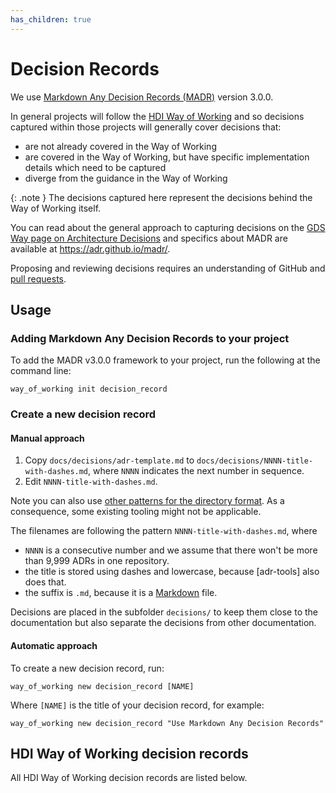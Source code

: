 ```yaml
---
has_children: true
---
```

# Decision Records

We use [Markdown Any Decision Records (MADR)](https://adr.github.io/madr/) version 3.0.0.

In general projects will follow the [HDI Way of Working](https://github.com/HealthDataInsight/way_of_working) and so decisions captured within those projects will generally cover decisions that:

- are not already covered in the Way of Working
- are covered in the Way of Working, but have specific implementation details which need to be captured
- diverge from the guidance in the Way of Working

{: .note }
The decisions captured here represent the decisions behind the Way of Working itself.

You can read about the general approach to capturing decisions on the [GDS Way page on Architecture Decisions](https://gds-way.cloudapps.digital/standards/architecture-decisions.html) and specifics about MADR are available at <https://adr.github.io/madr/>.

Proposing and reviewing decisions requires an understanding of GitHub and [pull requests](https://docs.github.com/en/pull-requests/collaborating-with-pull-requests/proposing-changes-to-your-work-with-pull-requests/about-pull-requests).

## Usage

### Adding Markdown Any Decision Records to your project

To add the MADR v3.0.0 framework to your project, run the following at the command line:

    way_of_working init decision_record

### Create a new decision record

#### Manual approach

1. Copy `docs/decisions/adr-template.md` to `docs/decisions/NNNN-title-with-dashes.md`, where `NNNN` indicates the next number in sequence.
2. Edit `NNNN-title-with-dashes.md`.

Note you can also use [other patterns for the directory format](https://github.com/joelparkerhenderson/architecture_decision_record#adr-file-name-conventions).
As a consequence, some existing tooling might not be applicable.

The filenames are following the pattern `NNNN-title-with-dashes.md`, where

* `NNNN` is a consecutive number and we assume that there won't be more than 9,999 ADRs in one repository.
* the title is stored using dashes and lowercase, because [adr-tools] also does that.
* the suffix is `.md`, because it is a [Markdown](https://github.github.com/gfm/) file.

Decisions are placed in the subfolder `decisions/` to keep them close to the documentation but also separate the decisions from other documentation.

#### Automatic approach

To create a new decision record, run:

    way_of_working new decision_record [NAME]

Where `[NAME]` is the title of your decision record, for example:

    way_of_working new decision_record "Use Markdown Any Decision Records"


## HDI Way of Working decision records

All HDI Way of Working decision records are listed below.

